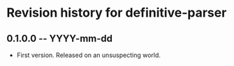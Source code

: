 # Revision history for definitive-parser

## 0.1.0.0  -- YYYY-mm-dd

* First version. Released on an unsuspecting world.
